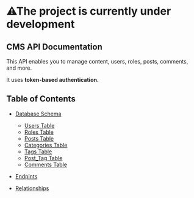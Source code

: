# ⚠The project is currently under development

## CMS API Documentation

This API enables you to manage content, users, roles, posts, comments, and more.

It uses **token-based authentication.**

## Table of Contents

-   [Database Schema](#databaseSchema)

    -   [Users Table](#usersTable)
    -   [Roles Table](#rolesTable)
    -   [Posts Table](#postsTable)
    -   [Categories Table](#categoriesTable)
    -   [Tags Table](#tagsTable)
    -   [Post_Tag Table](#postTagTable)
    -   [Comments Table](#commentsTable)

-   [Endpints](#endpoints)

-   [Relationships](#relationships)
